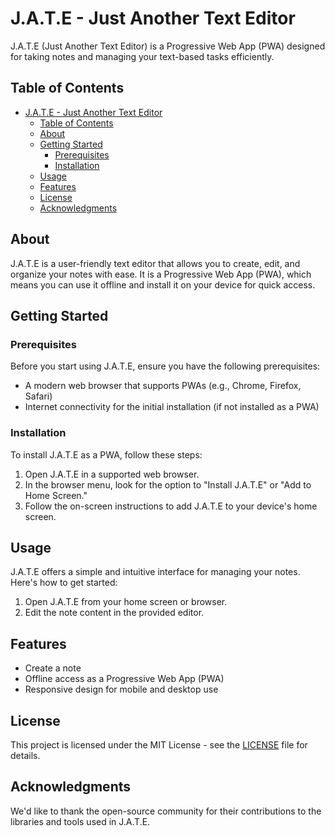 # J.A.T.E - Just Another Text Editor

J.A.T.E (Just Another Text Editor) is a Progressive Web App (PWA) designed for taking notes and managing your text-based tasks efficiently.

## Table of Contents

- [J.A.T.E - Just Another Text Editor](#jate---just-another-text-editor)
  - [Table of Contents](#table-of-contents)
  - [About](#about)
  - [Getting Started](#getting-started)
    - [Prerequisites](#prerequisites)
    - [Installation](#installation)
  - [Usage](#usage)
  - [Features](#features)
  - [License](#license)
  - [Acknowledgments](#acknowledgments)

## About

J.A.T.E is a user-friendly text editor that allows you to create, edit, and organize your notes with ease. It is a Progressive Web App (PWA), which means you can use it offline and install it on your device for quick access.

## Getting Started

### Prerequisites

Before you start using J.A.T.E, ensure you have the following prerequisites:

- A modern web browser that supports PWAs (e.g., Chrome, Firefox, Safari)
- Internet connectivity for the initial installation (if not installed as a PWA)

### Installation

To install J.A.T.E as a PWA, follow these steps:

1. Open J.A.T.E in a supported web browser.
2. In the browser menu, look for the option to "Install J.A.T.E" or "Add to Home Screen."
3. Follow the on-screen instructions to add J.A.T.E to your device's home screen.

## Usage

J.A.T.E offers a simple and intuitive interface for managing your notes. Here's how to get started:

1. Open J.A.T.E from your home screen or browser.
2. Edit the note content in the provided editor.

## Features

- Create a note
- Offline access as a Progressive Web App (PWA)
- Responsive design for mobile and desktop use


## License

This project is licensed under the MIT License - see the [LICENSE](LICENSE) file for details.

## Acknowledgments

We'd like to thank the open-source community for their contributions to the libraries and tools used in J.A.T.E.
